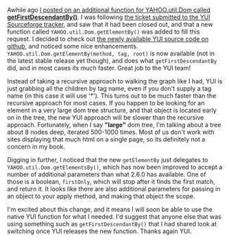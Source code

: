 Awhile ago [I posted on an additional function for YAHOO.util.Dom called **getFirstDescendantBy()**][first-post].  I was following [the ticket submitted to the YUI Sourceforge tracker][ticket], and saw that it had been closed out, and that a new function called ```YAHOO.util.Dom.getElementBy()``` was added to fill this request.  I decided to check out [the newly available YUI source code on github][yui-source], and noticed some nice enhancements.  ```YAHOO.util.Dom.getElementBy(method, tag, root)``` is now available (not in the latest stable release yet though), and does what ```getFirstDescendantBy``` did, and in most cases its much faster.  Great job to the YUI team!

Instead of taking a recursive approach to walking the graph like I had, YUI is just grabbing all the children by tag name, even if you don't supply a tag name (in this case it will use '*').  This turns out to be much faster than the recursive approach for most cases.  If you happen to be looking for an element in a very large dom tree structure, and that object is located early on in the tree, the new YUI approach will be slower than the recursive approach.  Fortunately, when I say **"large"** dom tree, I'm talking about a tree about 8 nodes deep, iterated 500-1000 times.  Most of us don't work with sites displaying that much html on a single page, so its definitely not a concern in my book.

Digging in further, I noticed that the new ```getElementBy``` just delegates to ```YAHOO.util.Dom.getElementsBy()```, which has now been improved to accept a number of additional parameters than what 2.6.0 has available.  One of those is a boolean, ```firstOnly```, which will stop after it finds the first match, and return it.  It looks like there are also additional parameters for passing in an object to your apply method, and making that object the scope.

I'm excited about this change, and it means I will soon be able to use the native YUI function for what I needed.  I'd suggest that anyone else that was using something such as ```getFirstDescendantBy()``` that I had shared look at switching once YUI releases the new function.  Thanks again YUI.

[first-post]: http://www.selfcontained.us/2008/08/20/javascript-getfirstdescendantby/
[ticket]: http://sourceforge.net/tracker/?func=detail&atid=836479&aid=2068369&group_id=165715
[yui-source]: https://github.com/yui/yui2
